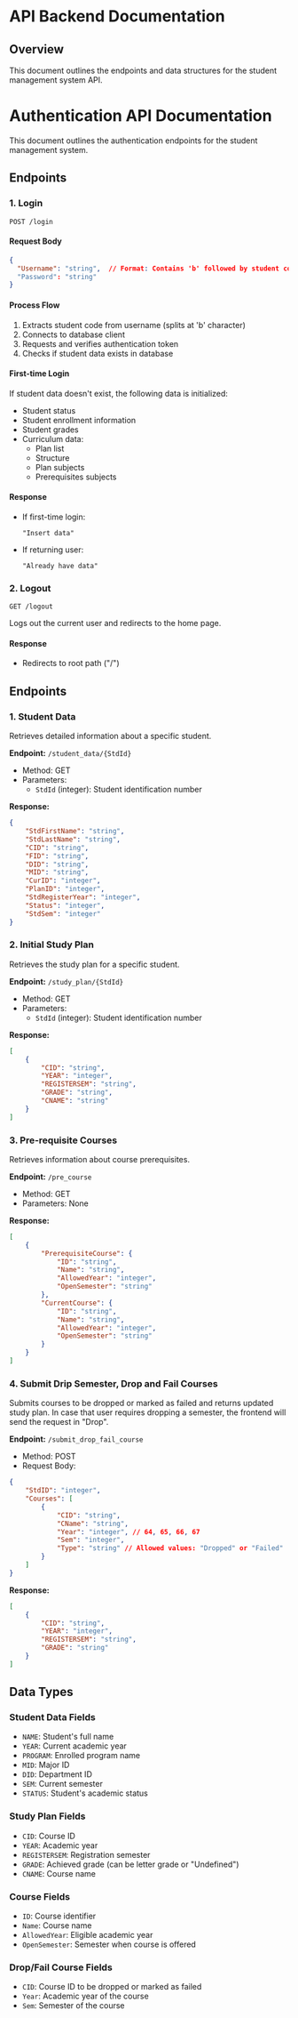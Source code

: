 # API Backend Documentation

## Overview
This document outlines the endpoints and data structures for the student management system API.

# Authentication API Documentation

This document outlines the authentication endpoints for the student management system.

## Endpoints

### 1. Login
`POST /login`

#### Request Body
```json
{
  "Username": "string",  // Format: Contains 'b' followed by student code
  "Password": "string"
}
```

#### Process Flow
1. Extracts student code from username (splits at 'b' character)
2. Connects to database client
3. Requests and verifies authentication token
4. Checks if student data exists in database

#### First-time Login
If student data doesn't exist, the following data is initialized:
- Student status
- Student enrollment information
- Student grades
- Curriculum data:
  - Plan list
  - Structure
  - Plan subjects
  - Prerequisites subjects

#### Response

- If first-time login:
  ```
  "Insert data"
  ```

- If returning user:
  ```
  "Already have data"
  ```

### 2. Logout
`GET /logout`

Logs out the current user and redirects to the home page.

#### Response
- Redirects to root path ("/")

## Endpoints

### 1. Student Data
Retrieves detailed information about a specific student.

**Endpoint:** `/student_data/{StdId}`
- Method: GET
- Parameters: 
  - `StdId` (integer): Student identification number

**Response:**
```json
{
    "StdFirstName": "string",
    "StdLastName": "string",
    "CID": "string",
    "FID": "string",
    "DID": "string",
    "MID": "string",
    "CurID": "integer",
    "PlanID": "integer",
    "StdRegisterYear": "integer",
    "Status": "integer",
    "StdSem": "integer"
}
```

### 2. Initial Study Plan
Retrieves the study plan for a specific student.

**Endpoint:** `/study_plan/{StdId}`
- Method: GET
- Parameters:
  - `StdId` (integer): Student identification number

**Response:**
```json
[
    {
        "CID": "string",
        "YEAR": "integer",
        "REGISTERSEM": "string",
        "GRADE": "string",
        "CNAME": "string"
    }
]
```

### 3. Pre-requisite Courses
Retrieves information about course prerequisites.

**Endpoint:** `/pre_course`
- Method: GET
- Parameters: None

**Response:**
```json
[
    {
        "PrerequisiteCourse": {
            "ID": "string",
            "Name": "string",
            "AllowedYear": "integer",
            "OpenSemester": "string"
        },
        "CurrentCourse": {
            "ID": "string",
            "Name": "string",
            "AllowedYear": "integer",
            "OpenSemester": "string"
        }
    }
]
```

### 4. Submit Drip Semester, Drop and Fail Courses
Submits courses to be dropped or marked as failed and returns updated study plan. In case that user requires dropping a semester, the frontend will send the request in "Drop".

**Endpoint:** `/submit_drop_fail_course`
- Method: POST
- Request Body:
```json
{
    "StdID": "integer",
    "Courses": [
        {
            "CID": "string",
            "CName": "string",
            "Year": "integer", // 64, 65, 66, 67
            "Sem": "integer",
            "Type": "string" // Allowed values: "Dropped" or "Failed"
        }
    ]
}
```

**Response:**
```json
[
    {
        "CID": "string",
        "YEAR": "integer",
        "REGISTERSEM": "string",
        "GRADE": "string"
    }
]
```

## Data Types

### Student Data Fields
- `NAME`: Student's full name
- `YEAR`: Current academic year
- `PROGRAM`: Enrolled program name
- `MID`: Major ID
- `DID`: Department ID
- `SEM`: Current semester
- `STATUS`: Student's academic status

### Study Plan Fields
- `CID`: Course ID
- `YEAR`: Academic year
- `REGISTERSEM`: Registration semester
- `GRADE`: Achieved grade (can be letter grade or "Undefined")
- `CNAME`: Course name

### Course Fields
- `ID`: Course identifier
- `Name`: Course name
- `AllowedYear`: Eligible academic year
- `OpenSemester`: Semester when course is offered

### Drop/Fail Course Fields
- `CID`: Course ID to be dropped or marked as failed
- `Year`: Academic year of the course
- `Sem`: Semester of the course